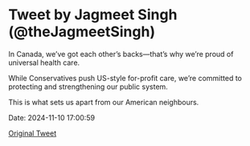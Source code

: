 # Tweet by Jagmeet Singh (@theJagmeetSingh)

In Canada, we’ve got each other’s backs—that’s why we’re proud of universal health care.

While Conservatives push US-style for-profit care, we’re committed to protecting and strengthening our public system. 

This is what sets us apart from our American neighbours.

Date: 2024-11-10 17:00:59

[Original Tweet](https://x.com/theJagmeetSingh/status/1855656915017048247)
